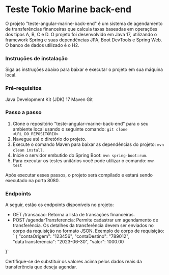 # Teste Tokio Marine back-end

O projeto "teste-angular-marine-back-end" é um sistema de agendamento de transferências financeiras que calcula taxas baseadas em operações dos tipos A, B, C e D. O projeto foi desenvolvido em Java 17, utilizando o framework Spring e suas dependências JPA, Boot DevTools e Spring Web. O banco de dados utilizado é o H2.

### Instruções de instalação
Siga as instruções abaixo para baixar e executar o projeto em sua máquina local.

### Pré-requisitos
Java Development Kit (JDK) 17
Maven
Git
### Passo a passo

1. Clone o repositório "teste-angular-marine-back-end" para o seu ambiente local usando o seguinte comando: `git clone <URL_DO_REPOSITÓRIO>`
2. Navegue até o diretório do projeto.
3. Execute o comando Maven para baixar as dependências do projeto: `mvn clean install`.
4. Inicie o servidor embutido do Spring Boot: `mvn spring-boot:run`.
5. Para executar os testes unitários você pode utilizar o comando: `mvn test`
   
Após executar esses passos, o projeto será compilado e estará sendo executado na porta 8080.

### Endpoints
A seguir, estão os endpoints disponíveis no projeto:
- GET /transacao: Retorna a lista de transações financeiras.
- POST /agendarTransferencia: Permite cadastrar um agendamento de transferência. Os detalhes da transferência devem ser enviados no corpo da requisição no formato JSON. Exemplo de corpo de requisição: `
{
  "contaOrigem": "123456",
  "contaDestino": "789012",
  "dataTransferencia": "2023-06-30",
  "valor": 1000.00

}`

Certifique-se de substituir os valores acima pelos dados reais da transferência que deseja agendar.
